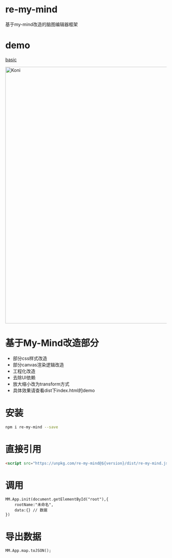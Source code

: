 # re-my-mind
基于my-mind改造的脑图编辑器框架

# demo
[basic](https://mizy.github.io/re-my-mind/dist/index.html)

[<img src="https://github.com/mizy/re-my-mind/blob/master/snapshot.png?raw=true" alt="Koni" width="800">](https://mizy.github.io/re-my-mind/dist/index.html)

# 基于My-Mind改造部分
* 部分css样式改造
* 部分canvas渲染逻辑改造
* 工程化改造
* 去除UI依赖
* 放大缩小改为transform方式
* 具体效果请查看dist下index.html的demo

# 安装
```sh
npm i re-my-mind --save
```
# 直接引用
```html
<script src="https://unpkg.com/re-my-mind@${version}/dist/re-my-mind.js"></script>
```

# 调用
```
MM.App.init(document.getElementById("root"),{
	rootName:"未命名",
	data:{} // 数据
})
```

# 导出数据
```
MM.App.map.toJSON();
```